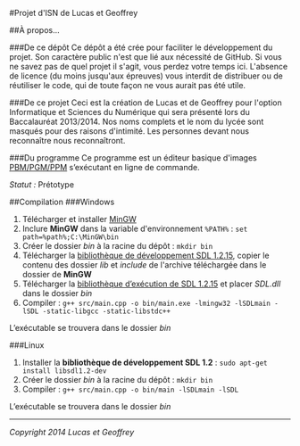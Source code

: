 #Projet d'ISN de Lucas et Geoffrey

##À propos...

###De ce dépôt
Ce dépôt a été crée pour faciliter le développement du projet. Son caractère public n'est que lié aux nécessité de GitHub. Si vous ne savez pas de quel projet il s'agit, vous perdez votre temps ici. L'absence de licence (du moins jusqu'aux épreuves) vous interdit de distribuer ou de réutiliser le code, qui de toute façon ne vous aurait pas été utile. 

###De ce projet
Ceci est la création de Lucas et de Geoffrey pour l'option Informatique et Sciences du Numérique qui sera présenté lors du Baccalauréat 2013/2014.
Nos noms complets et le nom du lycée sont masqués pour des raisons d'intimité. Les personnes devant nous reconnaître nous reconnaîtront.

###Du programme
Ce programme est un éditeur basique d'images [PBM/PGM/PPM](http://fr.wikipedia.org/wiki/Portable_pixmap) s’exécutant en ligne de commande.

*Statut :* Prétotype

##Compilation
###Windows
1. Télécharger et installer [MinGW](http://www.mingw.org/)
2. Inclure **MinGW** dans la variable d'environnement ```%PATH%``` : ```set path=%path%;C:\MinGW\bin```
3. Créer le dossier *bin* à la racine du dépôt : ```mkdir bin```
4. Télécharger la [bibliothèque de développement SDL 1.2.15](http://www.libsdl.org/release/SDL-devel-1.2.15-mingw32.tar.gz), copier le contenu des dossier *lib* et *include* de l'archive téléchargée dans le dossier de **MinGW**
5. Télécharger la [bibliothèque d’exécution de SDL 1.2.15](http://www.libsdl.org/release/SDL-1.2.15-win32.zip) et placer *SDL.dll* dans le dossier *bin*
6. Compiler : ```g++ src/main.cpp -o bin/main.exe -lmingw32 -lSDLmain -lSDL -static-libgcc -static-libstdc++```

L’exécutable se trouvera dans le dossier *bin*

###Linux
1. Installer la **bibliothèque de développement SDL 1.2** : ```sudo apt-get install libsdl1.2-dev```
2. Créer le dossier *bin* à la racine du dépôt : ```mkdir bin```
3. Compiler : ```g++ src/main.cpp -o bin/main -lSDLmain -lSDL```

L’exécutable se trouvera dans le dossier *bin*


----------
*Copyright 2014 Lucas et Geoffrey*
